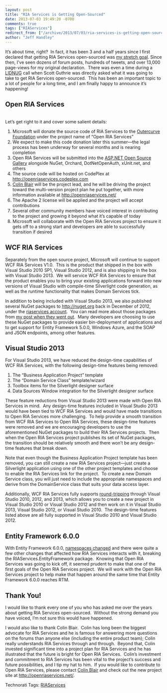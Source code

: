 ```yaml
---
layout: post
title: "RIA Services is Getting Open-Sourced"
date: 2013-07-03 19:49:20 -0700
comments: true
tags: ["RIAServices"]
redirect_from: ["/archive/2013/07/03/ria-services-is-getting-open-sourced.aspx/"]
author: "Jeff Handley"
---
```

<!-- more -->
<p>It’s about time, right‽  In fact, it has been 3 and a half years since I first declared that getting RIA Services open-sourced was <a href="http://jeffhandley.com/archive/2010/01/21/shipriaservicessourcecode.aspx" target="_blank">my stretch goal</a>. Since then, I’ve seen dozens of forum posts, hundreds of tweets, and over 13,000 page-views for my original declaration.  There was even a time during a <a href="http://www.lidnug.org/" target="_blank">LIDNUG</a> call when Scott Guthrie was directly asked what it was going to take to get RIA Services open-sourced.  This has been an important topic to a lot of people for a long time, and I am finally happy to announce it’s happening!</p>  <h2>Open RIA Services</h2>  <p>   <br />Let’s get right to it and cover some salient details:</p>  <ol>   <li>Microsoft will donate the source code of RIA Services to the <a href="http://www.outercurve.org/" target="_blank">Outercurve Foundation</a> under the project name of “Open RIA Services” </li>  <li>We expect to make this code donation later this summer—the legal process has been underway for several months and is nearing completion </li>  <li>Open RIA Services will be submitted into the <a href="http://www.outercurve.org/Galleries/ASPNETOpenSourceGallery" target="_blank">ASP.NET Open Source Gallery</a> alongside NuGet, Orchard, DotNetOpenAuth, xUnit.net, and others </li>  <li>The source code will be hosted on CodePlex at <a href="http://openriaservices.codeplex.com">http://openriaservices.codeplex.com</a> </li>  <li><a title="@ColinBlair on twitter" href="http://twitter.com/ColinBlair" target="_blank">Colin Blair</a> will be the project lead, and he will be driving the project toward the multi-version project plan he put together, with more information available at <a href="http://openriaservices.net/">http://openriaservices.net/</a> </li>  <li>The Apache 2 license will be applied and the project will accept contributions </li>  <li>Several other community members have voiced interest in contributing to the project and growing it beyond what it’s capable of today </li>  <li>Microsoft will collaborate with the Open RIA Services project to ensure it gets off to a strong start and developers are able to successfully transition if desired </li> </ol>  <h2>WCF RIA Services</h2>  <p>Separately from the open source project, Microsoft will continue to support WCF RIA Services V1.0.  This is the product that shipped in the box with Visual Studio 2010 SP1, Visual Studio 2012, and is also shipping in the box with Visual Studio 2013.  We will service WCF RIA Services to ensure that the product enables you to bring your existing applications forward into new versions of Visual Studio with compile-time Silverlight code generation, as well as the runtime functionality that makes Domain Services tick.</p>  <p>In addition to being included with Visual Studio 2013, we also published several NuGet packages to <a href="http://nuget.org">http://nuget.org</a> back in December of 2012, under the <a title="riaservices account on nuget.org" href="http://nuget.org/profiles/riaservices/" target="_blank">riaservices account</a>.  You can read more about those packages from <a href="http://jeffhandley.com/archive/2012/12/10/RIA-Services-NuGet-Package-Updates-ndash-Including-Support-for-EntityFramework.aspx" target="_blank">my post when they went out</a>.  Many developers are choosing to use these NuGet packages to provide easier bin-deployment of applications and to get support for Entity Framework 5.0.0, Windows Azure, and the SOAP and JSON endpoints, among other features.</p>  <h2>Visual Studio 2013</h2>  <p>For Visual Studio 2013, we have reduced the design-time capabilities of WCF RIA Services, with the following design-time features being removed:</p>  <ol>   <li>The “Business Application Project” template </li>  <li>The “Domain Service Class” template/wizard </li>  <li>Toolbox items for the Silverlight designer surface </li>  <li>Data Sources Window integration for the Silverlight designer surface </li> </ol>  <p>These feature reductions from Visual Studio 2013 were made with Open RIA Services in mind.  Any design-time features included in Visual Studio 2013 would have been tied to WCF RIA Services and would have made transitions to Open RIA Services more challenging.  To help provide a smooth transition from WCF RIA Services to Open RIA Services, these design-time features were removed and we are encouraging developers to use the aforementioned NuGet packages to build their RIA Services projects.  Then when the Open RIA Services project publishes its set of NuGet packages, the transition should be relatively smooth and there won’t be any design-time features that break down.</p>  <p>Note that even though the Business Application Project template has been removed, you can still create a new RIA Services project—just create a Silverlight application using one of the other project templates and choose to enable the RIA Services link for the project.  To create a new Domain Service class, you will just need to include the appropriate namespaces and derive from the DomainService class that suits your data access layer.</p>  <p>Additionally, WCF RIA Services fully supports <a href="http://blogs.msdn.com/b/zainnab/archive/2012/06/05/visual-studio-2012-compatibility-aka-project-round-tripping.aspx" target="_blank">round-tripping</a> through Visual Studio 2010, 2012, and 2013, which allows you to create a new project in Visual Studio 2010 or Visual Studio 2012 and then work on it in Visual Studio 2013, Visual Studio 2012, or Visual Studio 2010.  The design-time features listed above are all fully supported in Visual Studio 2010 and Visual Studio 2012.</p>  <h2>Entity Framework 6.0.0</h2>  <p>With Entity Framework 6.0.0, <a title="Updating Applications to use EF6" href="https://entityframework.codeplex.com/wikipage?title=Updating%20Applications%20to%20use%20EF6" target="_blank">namespaces changed</a> and there were quite a few other changes that affected how RIA Services interacts with it, breaking the RIAServices.EntityFramework package.  Knowing that Open RIA Services was going to kick off, it seemed prudent to make that one of the first goals of the Open RIA Services project.  We will work with the Open RIA Services project to help make that happen around the same time that Entity Framework 6.0.0 reaches RTM.</p>  <h2>Thank You!</h2>  <p>I would like to thank every one of you who has asked me over the years about getting RIA Services open-sourced.  Without the strong demand you have voiced, I’m not sure this would have happened.</p>  <p>I would also like to thank Colin Blair.  Colin has long been the biggest advocate for RIA Services and he is famous for answering more questions on the forums than anyone else (including the entire product team); Colin really understands RIA Services through and through.  Beyond that, Colin invested significant time into a project plan for RIA Services and he has illustrated that the future is bright for Open RIA Services.  Colin’s investment and commitment to RIA Services has been vital to the project’s success and future possibilities, and I tip my hat to him.  If you would like to contribute to Open RIA Services, please contact <a title="@ColinBlair on twitter" href="http://twitter.com/ColinBlair" target="_blank">Colin Blair</a> and check out the new project site at <a href="http://openriaservices.net/">http://openriaservices.net/</a>. </p>  <div id="scid:0767317B-992E-4b12-91E0-4F059A8CECA8:ad44048b-4025-4c35-b0f1-4855f855f009" class="wlWriterEditableSmartContent" style="float: none; padding-bottom: 0px; padding-top: 0px; padding-left: 0px; margin: 0px; display: inline; padding-right: 0px">Technorati Tags: <a href="http://technorati.com/tags/RIAServices" rel="tag">RIAServices</a></div>

